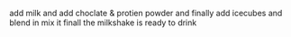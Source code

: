 add milk and add choclate & protien powder and finally add icecubes and blend in mix it finall the milkshake is ready to drink
